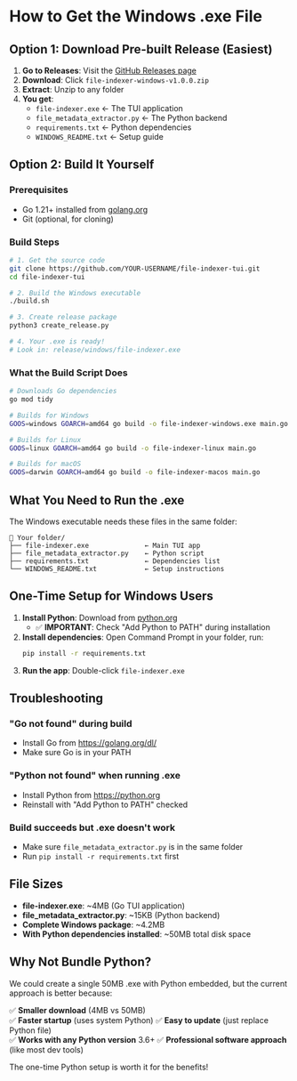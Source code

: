 # How to Get the Windows .exe File

## Option 1: Download Pre-built Release (Easiest)

1. **Go to Releases**: Visit the [GitHub Releases page](https://github.com/YOUR-USERNAME/file-indexer-tui/releases)
2. **Download**: Click `file-indexer-windows-v1.0.0.zip` 
3. **Extract**: Unzip to any folder
4. **You get**:
   - `file-indexer.exe` ← The TUI application
   - `file_metadata_extractor.py` ← The Python backend  
   - `requirements.txt` ← Python dependencies
   - `WINDOWS_README.txt` ← Setup guide

## Option 2: Build It Yourself

### Prerequisites
- Go 1.21+ installed from [golang.org](https://golang.org/dl/)
- Git (optional, for cloning)

### Build Steps
```bash
# 1. Get the source code
git clone https://github.com/YOUR-USERNAME/file-indexer-tui.git
cd file-indexer-tui

# 2. Build the Windows executable
./build.sh

# 3. Create release package  
python3 create_release.py

# 4. Your .exe is ready!
# Look in: release/windows/file-indexer.exe
```

### What the Build Script Does
```bash
# Downloads Go dependencies
go mod tidy

# Builds for Windows
GOOS=windows GOARCH=amd64 go build -o file-indexer-windows.exe main.go

# Builds for Linux
GOOS=linux GOARCH=amd64 go build -o file-indexer-linux main.go

# Builds for macOS  
GOOS=darwin GOARCH=amd64 go build -o file-indexer-macos main.go
```

## What You Need to Run the .exe

The Windows executable needs these files in the same folder:
```
📁 Your folder/
├── file-indexer.exe              ← Main TUI app
├── file_metadata_extractor.py    ← Python script  
├── requirements.txt              ← Dependencies list
└── WINDOWS_README.txt            ← Setup instructions
```

## One-Time Setup for Windows Users

1. **Install Python**: Download from [python.org](https://python.org)
   - ✅ **IMPORTANT**: Check "Add Python to PATH" during installation
2. **Install dependencies**: Open Command Prompt in your folder, run:
   ```cmd
   pip install -r requirements.txt
   ```
3. **Run the app**: Double-click `file-indexer.exe`

## Troubleshooting

### "Go not found" during build
- Install Go from https://golang.org/dl/
- Make sure Go is in your PATH

### "Python not found" when running .exe  
- Install Python from https://python.org
- Reinstall with "Add Python to PATH" checked

### Build succeeds but .exe doesn't work
- Make sure `file_metadata_extractor.py` is in the same folder
- Run `pip install -r requirements.txt` first

## File Sizes

- **file-indexer.exe**: ~4MB (Go TUI application)  
- **file_metadata_extractor.py**: ~15KB (Python backend)
- **Complete Windows package**: ~4.2MB
- **With Python dependencies installed**: ~50MB total disk space

## Why Not Bundle Python?

We could create a single 50MB .exe with Python embedded, but the current approach is better because:

✅ **Smaller download** (4MB vs 50MB)  
✅ **Faster startup** (uses system Python)
✅ **Easy to update** (just replace Python file)  
✅ **Works with any Python version** 3.6+
✅ **Professional software approach** (like most dev tools)

The one-time Python setup is worth it for the benefits!